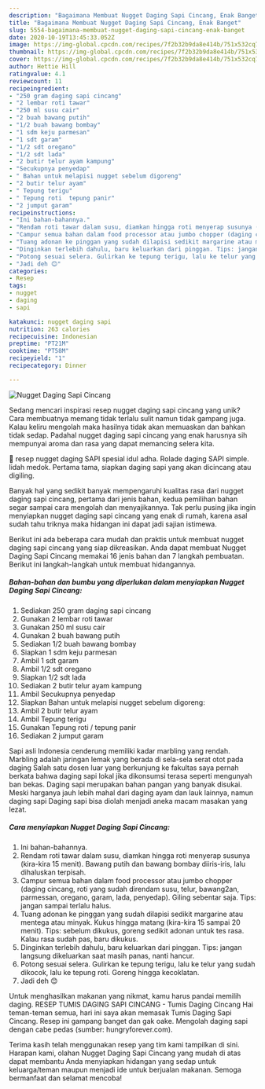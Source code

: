 ```yaml
---
description: "Bagaimana Membuat Nugget Daging Sapi Cincang, Enak Banget"
title: "Bagaimana Membuat Nugget Daging Sapi Cincang, Enak Banget"
slug: 5554-bagaimana-membuat-nugget-daging-sapi-cincang-enak-banget
date: 2020-10-19T13:45:33.052Z
image: https://img-global.cpcdn.com/recipes/7f2b32b9da8e414b/751x532cq70/nugget-daging-sapi-cincang-foto-resep-utama.jpg
thumbnail: https://img-global.cpcdn.com/recipes/7f2b32b9da8e414b/751x532cq70/nugget-daging-sapi-cincang-foto-resep-utama.jpg
cover: https://img-global.cpcdn.com/recipes/7f2b32b9da8e414b/751x532cq70/nugget-daging-sapi-cincang-foto-resep-utama.jpg
author: Hettie Hill
ratingvalue: 4.1
reviewcount: 11
recipeingredient:
- "250 gram daging sapi cincang"
- "2 lembar roti tawar"
- "250 ml susu cair"
- "2 buah bawang putih"
- "1/2 buah bawang bombay"
- "1 sdm keju parmesan"
- "1 sdt garam"
- "1/2 sdt oregano"
- "1/2 sdt lada"
- "2 butir telur ayam kampung"
- "Secukupnya penyedap"
- " Bahan untuk melapisi nugget sebelum digoreng"
- "2 butir telur ayam"
- " Tepung terigu"
- " Tepung roti  tepung panir"
- "2 jumput garam"
recipeinstructions:
- "Ini bahan-bahannya."
- "Rendam roti tawar dalam susu, diamkan hingga roti menyerap susunya (kira-kira 15 menit). Bawang putih dan bawang bombay diiris-iris, lalu dihaluskan terpisah."
- "Campur semua bahan dalam food processor atau jumbo chopper (daging cincang, roti yang sudah direndam susu, telur, bawang2an, parmessan, oregano, garam, lada, penyedap). Giling sebentar saja. Tips: jangan sampai terlalu halus."
- "Tuang adonan ke pinggan yang sudah dilapisi sedikit margarine atau mentega atau minyak. Kukus hingga matang (kira-kira 15 sampai 20 menit). Tips: sebelum dikukus, goreng sedikit adonan untuk tes rasa. Kalau rasa sudah pas, baru dikukus."
- "Dinginkan terlebih dahulu, baru keluarkan dari pinggan. Tips: jangan langsung dikeluarkan saat masih panas, nanti hancur."
- "Potong sesuai selera. Gulirkan ke tepung terigu, lalu ke telur yang sudah dikocok, lalu ke tepung roti. Goreng hingga kecoklatan."
- "Jadi deh 😊"
categories:
- Resep
tags:
- nugget
- daging
- sapi

katakunci: nugget daging sapi 
nutrition: 263 calories
recipecuisine: Indonesian
preptime: "PT21M"
cooktime: "PT58M"
recipeyield: "1"
recipecategory: Dinner

---
```



![Nugget Daging Sapi Cincang](https://img-global.cpcdn.com/recipes/7f2b32b9da8e414b/751x532cq70/nugget-daging-sapi-cincang-foto-resep-utama.jpg)

Sedang mencari inspirasi resep nugget daging sapi cincang yang unik? Cara membuatnya memang tidak terlalu sulit namun tidak gampang juga. Kalau keliru mengolah maka hasilnya tidak akan memuaskan dan bahkan tidak sedap. Padahal nugget daging sapi cincang yang enak harusnya sih mempunyai aroma dan rasa yang dapat memancing selera kita.

💜 resep nugget daging SAPI spesial idul adha. Rolade daging SAPI simple. lidah medok. Pertama tama, siapkan daging sapi yang akan dicincang atau digiling.

Banyak hal yang sedikit banyak mempengaruhi kualitas rasa dari nugget daging sapi cincang, pertama dari jenis bahan, kedua pemilihan bahan segar sampai cara mengolah dan menyajikannya. Tak perlu pusing jika ingin menyiapkan nugget daging sapi cincang yang enak di rumah, karena asal sudah tahu triknya maka hidangan ini dapat jadi sajian istimewa.


Berikut ini ada beberapa cara mudah dan praktis untuk membuat nugget daging sapi cincang yang siap dikreasikan. Anda dapat membuat Nugget Daging Sapi Cincang memakai 16 jenis bahan dan 7 langkah pembuatan. Berikut ini langkah-langkah untuk membuat hidangannya.

<!--inarticleads1-->

##### Bahan-bahan dan bumbu yang diperlukan dalam menyiapkan Nugget Daging Sapi Cincang:

1. Sediakan 250 gram daging sapi cincang
1. Gunakan 2 lembar roti tawar
1. Gunakan 250 ml susu cair
1. Gunakan 2 buah bawang putih
1. Sediakan 1/2 buah bawang bombay
1. Siapkan 1 sdm keju parmesan
1. Ambil 1 sdt garam
1. Ambil 1/2 sdt oregano
1. Siapkan 1/2 sdt lada
1. Sediakan 2 butir telur ayam kampung
1. Ambil Secukupnya penyedap
1. Siapkan  Bahan untuk melapisi nugget sebelum digoreng:
1. Ambil 2 butir telur ayam
1. Ambil  Tepung terigu
1. Gunakan  Tepung roti / tepung panir
1. Sediakan 2 jumput garam


Sapi asli Indonesia cenderung memiliki kadar marbling yang rendah. Marbling adalah jaringan lemak yang berada di sela-sela serat otot pada daging Salah satu dosen luar yang berkunjung ke fakultas saya pernah berkata bahwa daging sapi lokal jika dikonsumsi terasa seperti mengunyah ban bekas. Daging sapi merupakan bahan pangan yang banyak disukai. Meski harganya jauh lebih mahal dari daging ayam dan lauk lainnya, namun daging sapi Daging sapi bisa diolah menjadi aneka macam masakan yang lezat. 

<!--inarticleads2-->

##### Cara menyiapkan Nugget Daging Sapi Cincang:

1. Ini bahan-bahannya.
1. Rendam roti tawar dalam susu, diamkan hingga roti menyerap susunya (kira-kira 15 menit). Bawang putih dan bawang bombay diiris-iris, lalu dihaluskan terpisah.
1. Campur semua bahan dalam food processor atau jumbo chopper (daging cincang, roti yang sudah direndam susu, telur, bawang2an, parmessan, oregano, garam, lada, penyedap). Giling sebentar saja. Tips: jangan sampai terlalu halus.
1. Tuang adonan ke pinggan yang sudah dilapisi sedikit margarine atau mentega atau minyak. Kukus hingga matang (kira-kira 15 sampai 20 menit). Tips: sebelum dikukus, goreng sedikit adonan untuk tes rasa. Kalau rasa sudah pas, baru dikukus.
1. Dinginkan terlebih dahulu, baru keluarkan dari pinggan. Tips: jangan langsung dikeluarkan saat masih panas, nanti hancur.
1. Potong sesuai selera. Gulirkan ke tepung terigu, lalu ke telur yang sudah dikocok, lalu ke tepung roti. Goreng hingga kecoklatan.
1. Jadi deh 😊


Untuk menghasilkan makanan yang nikmat, kamu harus pandai memilih daging. RESEP TUMIS DAGING SAPI CINCANG - Tumis Daging Cincang Hai teman-teman semua, hari ini saya akan memasak Tumis Daging Sapi Cincang. Resep ini gampang banget dan gak oake. Mengolah daging sapi dengan cabe pedas (sumber: hungryforever.com). 

Terima kasih telah menggunakan resep yang tim kami tampilkan di sini. Harapan kami, olahan Nugget Daging Sapi Cincang yang mudah di atas dapat membantu Anda menyiapkan hidangan yang sedap untuk keluarga/teman maupun menjadi ide untuk berjualan makanan. Semoga bermanfaat dan selamat mencoba!
